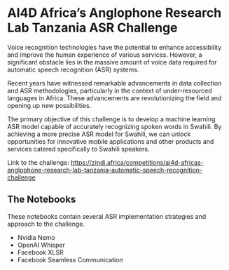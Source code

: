 # AI4D Africa’s Anglophone Research Lab Tanzania ASR Challenge

Voice recognition technologies have the potential to enhance accessibility and improve the human experience of various services. However, a significant obstacle lies in the massive amount of voice data required for automatic speech recognition (ASR) systems.

Recent years have witnessed remarkable advancements in data collection and ASR methodologies, particularly in the context of under-resourced languages in Africa. These advancements are revolutionizing the field and opening up new possibilities.

The primary objective of this challenge is to develop a machine learning ASR model capable of accurately recognizing spoken words in Swahili. By achieving a more precise ASR model for Swahili, we can unlock opportunities for innovative mobile applications and other products and services catered specifically to Swahili speakers.

Link to the challenge: https://zindi.africa/competitions/ai4d-africas-anglophone-research-lab-tanzania-automatic-speech-recognition-challenge

## The Notebooks

These notebooks contain several ASR implementation strategies and approach to the challenge.

* Nvidia Nemo
* OpenAI Whisper
* Facebook XLSR
* Facebook Seamless Communication

